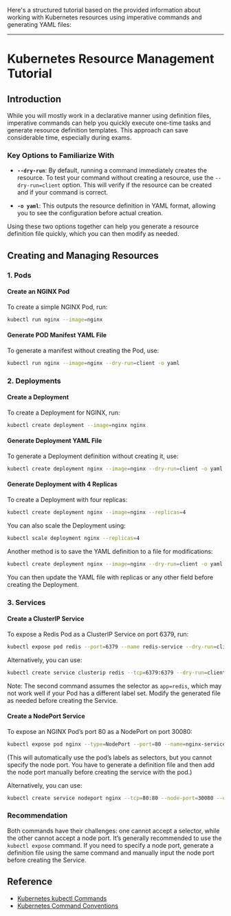 Here's a structured tutorial based on the provided information about working with Kubernetes resources using imperative commands and generating YAML files:

---

# Kubernetes Resource Management Tutorial

## Introduction

While you will mostly work in a declarative manner using definition files, imperative commands can help you quickly execute one-time tasks and generate resource definition templates. This approach can save considerable time, especially during exams.

### Key Options to Familiarize With

- **`--dry-run`**: By default, running a command immediately creates the resource. To test your command without creating a resource, use the `--dry-run=client` option. This will verify if the resource can be created and if your command is correct.

- **`-o yaml`**: This outputs the resource definition in YAML format, allowing you to see the configuration before actual creation.

Using these two options together can help you generate a resource definition file quickly, which you can then modify as needed.

## Creating and Managing Resources

### 1. Pods

#### Create an NGINX Pod

To create a simple NGINX Pod, run:

```bash
kubectl run nginx --image=nginx
```

#### Generate POD Manifest YAML File

To generate a manifest without creating the Pod, use:

```bash
kubectl run nginx --image=nginx --dry-run=client -o yaml
```

### 2. Deployments

#### Create a Deployment

To create a Deployment for NGINX, run:

```bash
kubectl create deployment --image=nginx nginx
```

#### Generate Deployment YAML File

To generate a Deployment definition without creating it, use:

```bash
kubectl create deployment nginx --image=nginx --dry-run=client -o yaml
```

#### Generate Deployment with 4 Replicas

To create a Deployment with four replicas:

```bash
kubectl create deployment nginx --image=nginx --replicas=4
```

You can also scale the Deployment using:

```bash
kubectl scale deployment nginx --replicas=4
```

Another method is to save the YAML definition to a file for modifications:

```bash
kubectl create deployment nginx --image=nginx --dry-run=client -o yaml > nginx-deployment.yaml
```

You can then update the YAML file with replicas or any other field before creating the Deployment.

### 3. Services

#### Create a ClusterIP Service

To expose a Redis Pod as a ClusterIP Service on port 6379, run:

```bash
kubectl expose pod redis --port=6379 --name redis-service --dry-run=client -o yaml
```

Alternatively, you can use:

```bash
kubectl create service clusterip redis --tcp=6379:6379 --dry-run=client -o yaml
```

Note: The second command assumes the selector as `app=redis`, which may not work well if your Pod has a different label set. Modify the generated file as needed before creating the Service.

#### Create a NodePort Service

To expose an NGINX Pod’s port 80 as a NodePort on port 30080:

```bash
kubectl expose pod nginx --type=NodePort --port=80 --name=nginx-service --dry-run=client -o yaml
```
(This will automatically use the pod’s labels as selectors, but you cannot specify the node port. You have to generate a definition file and then add the node port manually before creating the service with the pod.)

Alternatively, you can use:

```bash
kubectl create service nodeport nginx --tcp=80:80 --node-port=30080 --dry-run=client -o yaml
```

### Recommendation

Both commands have their challenges: one cannot accept a selector, while the other cannot accept a node port. It’s generally recommended to use the `kubectl expose` command. If you need to specify a node port, generate a definition file using the same command and manually input the node port before creating the Service.

## Reference

- [Kubernetes kubectl Commands](https://kubernetes.io/docs/reference/generated/kubectl/kubectl-commands)
- [Kubernetes Command Conventions](https://kubernetes.io/docs/reference/kubectl/conventions/)

